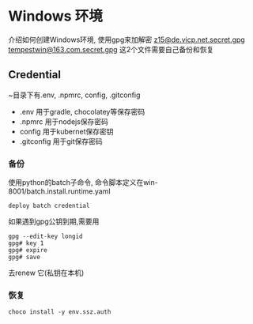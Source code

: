 # Windows 环境
介绍如何创建Windows环境, 使用gpg来加解密
z15@de.vicp.net.secret.gpg
tempestwin@163.com.secret.gpg
这2个文件需要自己备份和恢复

## Credential
~目录下有.env, .npmrc, config, .gitconfig
- .env 用于gradle, chocolatey等保存密码
- .npmrc 用于nodejs保存密码
- config 用于kubernet保存密钥
- .gitconfig 用于git保存密码

### 备份
使用python的batch子命令, 命令脚本定义在win-8001/batch.install.runtime.yaml
```
deploy batch credential
```
如果遇到gpg公钥到期,需要用
```
gpg --edit-key longid
gpg# key 1
gpg# expire
gpg# save
```
去renew 它(私钥在本机)
### 恢复
```
choco install -y env.ssz.auth
```
